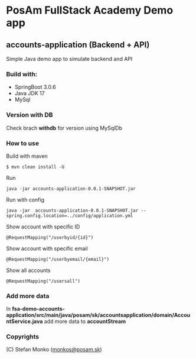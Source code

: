 # PosAm FullStack Academy Demo app

## accounts-application (Backend + API)

Simple Java demo app to simulate backend and API

### Build with:
- SpringBoot 3.0.6
- Java JDK 17
- MySql

### Version with DB
Check brach **withdb** for version using MySqlDb

### How to use

Build with maven
```
$ mvn clean install -U 
```

Run
```
java -jar accounts-application-0.0.1-SNAPSHOT.jar
```

Run with config
```
java -jar  accounts-application-0.0.1-SNAPSHOT.jar --spring.config.location=../config/application.yml
```

Show account with specific ID
```
@RequestMapping("/userbyid/{id}")
```

Show account with specific email
```
@RequestMapping("/userbyemail/{email}")
```

Show all accounts
```
@RequestMapping("/usersall")
```

### Add more data

In **fsa-demo-accounts-application/src/main/java/posam/sk/accountsapplication/domain/AccountService.java** add more data to **accountStream**

### Copyrights
(C) Stefan Monko (monkos@posam.sk)
